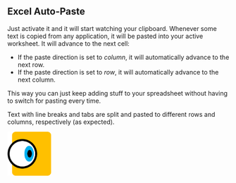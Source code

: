 ## Excel Auto-Paste

Just activate it and it will start watching your clipboard. Whenever some text is copied from any application, it will be pasted into your active worksheet. It will advance to the next cell:
 
- If the paste direction is set to _column_, it will automatically advance to the next row.
- If the paste direction is set to _row_, it will automatically advance to the next column.

This way you can just keep adding stuff to your spreadsheet without having to switch for pasting every time.

Text with line breaks and tabs are split and pasted to different rows and columns, respectively (as expected).

<img src="https://github.com/jpcarrascal/ExcelAutoPaste/blob/master/ExcelAutoPaste/icons/watch.png?raw=true" style="width:100px;" />